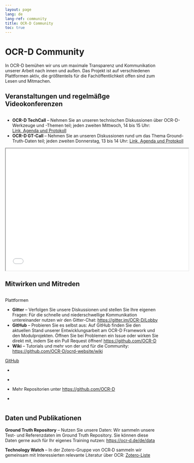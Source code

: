 ```yaml
---
layout: page
lang: de
lang-ref: community
title: OCR-D Community
toc: true
---
```



# OCR-D Community

In OCR-D bemühen wir uns um maximale Transparenz und Kommunikation unserer Arbeit nach innen und außen. Das Projekt ist auf verschiedenen Plattformen aktiv,
die größtenteils für die Fachöffentlichkeit offen sind zum Lesen und Mitmachen.

## Veranstaltungen und regelmäßge Videokonferenzen
<div class="columns">
	<main class="container content column" aria-label="Content">
		<div class="tile is-ancestor">
			<div class="tile is-parent">
				<article class="tile is-child box has-text-alligned">
					<ul>
					<li>
						<strong>OCR-D TechCall</strong> – Nehmen Sie an unseren technischen Diskussionen über OCR-D-Werkzeuge und -Themen teil; jeden zweiten Mittwoch, 14 bis 15 Uhr:
						<a href="https://pad.gwdg.de/75dyxG6gS-e0Q04_fpm-ng">Link,&nbsp;Agenda&nbsp;und&nbsp;Protokoll</a>
					</li>
					<li>
						<strong>OCR-D GT-Call</strong> – Nehmen Sie an unseren Diskussionen rund um das Thema Ground-Truth-Daten teil; jeden zweiten Donnerstag, 13 bis 14 Uhr:
						<a href="https://pad.gwdg.de/3mceR3VcSUOJSFVnazaiig">Link,&nbsp;Agenda&nbsp;und&nbsp;Protokoll</a>
					</li>
					</ul>
				</article>
			</div>
			<div class="tile is-parent">
				<article class="tile is-child box has-text-alligned">
					<iframe src="/ocrd-calendar.html" width="600" height="400" ></iframe>
				</article>
			</div>
		</div>
	</main>
</div>

## Mitwirken und Mitreden
<div class="columns">
	<main class="container content column" aria-label="Content">
		<div class="tile is-ancestor">
			<div class="tile is-parent">
				<article class="tile is-child box has-text-alligned">
					<p class="title title-image-header">Plattformen</p>	
					<ul>
						<li><b>Gitter</b> – Verfolgen Sie unsere Diskussionen und stellen Sie Ihre eigenen Fragen: Für die schnelle und niederschwellige Kommunikation untereinander nutzen wir den Gitter-Chat:  
<a href="https://app.gitter.im/#/room/#OCR-D_Lobby:gitter.im">https://gitter.im/OCR-D/Lobby</a>
						</li>
						<li> 
						<b>GitHub</b> – Probieren Sie es selbst aus: Auf GitHub finden Sie den aktuellen Stand unserer Entwicklungsarbeit am OCR-D Framework und den Modulprojekten. Öffnen Sie bei Problemen ein Issue oder wirken Sie direkt mit, indem Sie ein Pull Request öffnen! <a href="https://github.com/OCR-D">https://github.com/OCR-D</a>
						</li>
						<li><b>Wiki</b> – Tutorials und mehr von der und für die Community:
<a href="https://github.com/OCR-D/ocrd-website/wiki">https://github.com/OCR-D/ocrd-website/wiki</a>
						</li>
					</ul>
				</article>
			</div>
			<div class="tile is-parent">
				<article class="tile is-child box has-text-alligned">
				<a href="https://github.com/OCR-D">
					<p class="title title-image-header">GitHub</p>
				</a>
					<ul>
						<li>
							<div class="github-card" data-github="ocr-d/core" data-width="400" data-height="1" data-theme="default"></div>
							<script src="//cdn.jsdelivr.net/github-cards/latest/widget.js"></script>
						</li>
						<li>
							<div class="github-card" data-github="ocr-d/ocrd_all" data-width="400" data-height="1" data-theme="default"></div>
							<script src="//cdn.jsdelivr.net/github-cards/latest/widget.js"></script>
						</li>
						<li>
						Mehr Repositorien unter <a href="https://github.com/OCR-D">https://github.com/OCR-D</a>
						</li>
					</ul>
<ul>
						<li>
</li>
</ul>
				</article>
			</div>
		</div>
	</main>
</div>

## Daten und Publikationen

**Ground Truth Repository** – Nutzen Sie unsere Daten: Wir sammeln unsere Test- und Referenzdaten im Ground Truth Repository. Sie können diese Daten gerne auch für Ihr eigenes Training nutzen: 
[https://ocr&#8209;d.de/de/data](https://ocr-d.de/de/data)

**Technology Watch** – In der Zotero-Gruppe von OCR&#8209;D sammeln wir gemeinsam mit Interessierten relevante Literatur über OCR:
[Zotero-Liste](https://www.zotero.org/groups/ocr-d)
